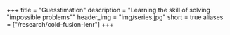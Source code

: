 +++
title = "Guesstimation"
description = "Learning the skill of solving \"impossible problems\""
header_img = "img/series.jpg"
short = true
aliases = ["/research/cold-fusion-lenr"]
+++